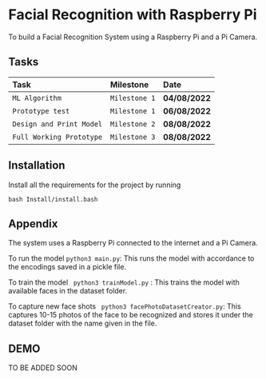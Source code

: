 # Facial Recognition with Raspberry Pi

To build a Facial Recognition System using a Raspberry Pi and a Pi Camera. 

## Tasks

| Task | Milestone     | Date              |
| :-------- | :------- | :------------------------- |
| `ML Algorithm` | `Milestone 1` | **04/08/2022** |
| `Prototype test` | `Milestone 1` | **06/08/2022** |
| `Design and Print Model` | `Milestone 2` | **08/08/2022** |
| `Full Working Prototype` | `Milestone 3` | **08/08/2022** |

## Installation

Install all the requirements for the project by running

``` bash Install/install.bash ```
## Appendix

The system uses a Raspberry Pi connected to the internet and a Pi Camera. 

To run the model 
``` python3 main.py ```: This runs the model with accordance to the encodings saved in a pickle file.

To train the model
``` python3 trainModel.py``` : This trains the model with available faces in the dataset folder.

To capture new face shots
``` python3 facePhotoDatasetCreator.py```: This captures 10-15 photos of the face to be recognized and stores it under the dataset folder with the name given in the file.

## DEMO

TO BE ADDED SOON